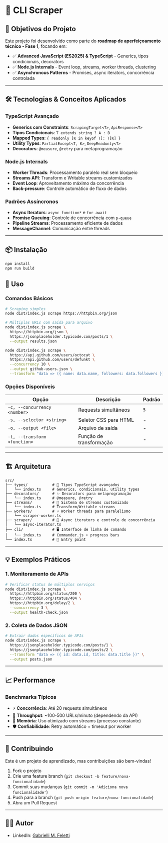 # 🚀 CLI Scraper

## 🎯 Objetivos do Projeto

Este projeto foi desenvolvido como parte do **roadmap de aperfeiçoamento técnico - Fase 1**, focando em:

- ✅ **Advanced JavaScript (ES2025) & TypeScript** - Generics, tipos condicionais, decorators
- ✅ **Node.js Internals** - Event loop, streams, worker threads, clustering
- ✅ **Asynchronous Patterns** - Promises, async iterators, concorrência controlada

---

## 🛠️ Tecnologias & Conceitos Aplicados

### **TypeScript Avançado**

- **Generics com Constraints**: `ScrapingTarget<T>`, `ApiResponse<T>`
- **Tipos Condicionais**: `T extends string ? A : B`
- **Mapped Types**: `{ readonly [K in keyof T]: T[K] }`
- **Utility Types**: `PartialExcept<T, K>`, `DeepReadonly<T>`
- **Decorators**: `@measure`, `@retry` para metaprogramação

### **Node.js Internals**

- **Worker Threads**: Processamento paralelo real sem bloqueio
- **Streams API**: Transform e Writable streams customizados
- **Event Loop**: Aproveitamento máximo da concorrência
- **Back-pressure**: Controle automático de fluxo de dados

### **Padrões Assíncronos**

- **Async Iterators**: `async function*` e `for await`
- **Promise Queuing**: Controle de concorrência com `p-queue`
- **Pipeline Streams**: Processamento eficiente de dados
- **MessageChannel**: Comunicação entre threads

---

## 📦 Instalação

```bash
npm install
npm run build

```

## 🚀 Uso

### **Comandos Básicos**

```bash
# Scraping simples
node dist/index.js scrape https://httpbin.org/json

# Múltiplas URLs com saída para arquivo
node dist/index.js scrape \
  https://httpbin.org/json \
  https://jsonplaceholder.typicode.com/posts/1 \
  --output results.json

node dist/index.js scrape \
  https://api.github.com/users/octocat \
  https://api.github.com/users/defunkt \
  --concurrency 10 \
  --output github-users.json \
  --transform "data => ({ name: data.name, followers: data.followers })"
```

### **Opções Disponíveis**

| Opção                        | Descrição               | Padrão |
| ---------------------------- | ----------------------- | ------ |
| `-c, --concurrency <number>` | Requests simultâneos    | `5`    |
| `-s, --selector <string>`    | Seletor CSS para HTML   | -      |
| `-o, --output <file>`        | Arquivo de saída        | -      |
| `-t, --transform <function>` | Função de transformação | -      |

---

## 🏗️ Arquitetura

```
src/
├── types/           # 🎯 Tipos TypeScript avançados
│   └── index.ts     # Generics, condicionais, utility types
├── decorators/      # ✨ Decorators para metaprogramação
│   └── index.ts     # @measure, @retry
├── streams/         # 🌊 Sistema de streams customizado
│   └── index.ts     # Transform/Writable streams
├── workers/         # ⚡ Worker threads para paralelismo
│   └── scraper-worker.ts
├── scraper/         # 🔄 Async iterators e controle de concorrência
│   └── async-iterator.ts
├── cli/             # 🖥️ Interface de linha de comando
│   └── index.ts     # Commander.js + progress bars
└── index.ts         # 🚪 Entry point
```

---

## 💡 Exemplos Práticos

### **1. Monitoramento de APIs**

```bash
# Verificar status de múltiplos serviços
node dist/index.js scrape \
  https://httpbin.org/status/200 \
  https://httpbin.org/status/404 \
  https://httpbin.org/delay/2 \
  --concurrency 3 \
  --output health-check.json
```

### **2. Coleta de Dados JSON**

```bash
# Extrair dados específicos de APIs
node dist/index.js scrape \
  https://jsonplaceholder.typicode.com/posts/1 \
  https://jsonplaceholder.typicode.com/posts/2 \
  --transform "data => ({ id: data.id, title: data.title })" \
  --output posts.json
```

---

## 📈 Performance

### **Benchmarks Típicos**

- ⚡ **Concorrência**: Até 20 requests simultâneos
- 🔄 **Throughput**: ~100-500 URLs/minuto (dependendo da API)
- 💾 **Memória**: Uso otimizado com streams (processo constante)
- 🛡️ **Confiabilidade**: Retry automático + timeout por worker

---

## 🤝 Contribuindo

Este é um projeto de aprendizado, mas contribuições são bem-vindas!

1. Fork o projeto
2. Crie uma feature branch (`git checkout -b feature/nova-funcionalidade`)
3. Commit suas mudanças (`git commit -m 'Adiciona nova funcionalidade'`)
4. Push para a branch (`git push origin feature/nova-funcionalidade`)
5. Abra um Pull Request

---

## 👨‍💻 Autor

- LinkedIn: [Gabrielli M. Feletti](https://www.linkedin.com/in/gabrielli-mombrini-feletti/)

